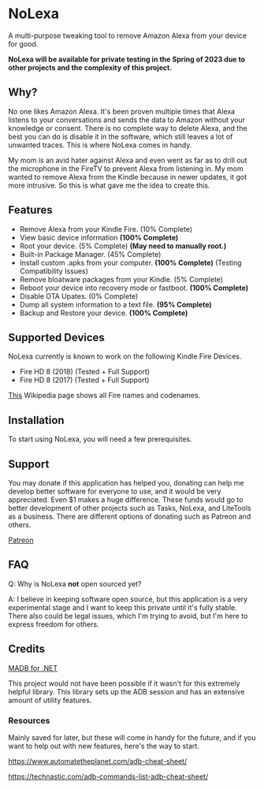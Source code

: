 # NoLexa
A multi-purpose tweaking tool to remove Amazon Alexa from your device for good. 

**NoLexa will be available for private testing in the Spring of 2023 due to other projects and the complexity of this project.**

## Why?
No one likes Amazon Alexa. It's been proven multiple times that Alexa listens to your conversations and sends the data to Amazon without your knowledge or consent. There is no complete way to delete Alexa, and the best you can do is disable it in the software, which still leaves a lot of unwanted traces. This is where NoLexa comes in handy. 

My mom is an avid hater against Alexa and even went as far as to drill out the microphone in the FireTV to prevent Alexa from listening in. My mom wanted to remove Alexa from the Kindle because in newer updates, it got more intrusive. So this is what gave me the idea to create this.


## Features
- Remove Alexa from your Kindle Fire. (10% Complete)
- View basic device information **(100% Complete)**
- Root your device. (5% Complete) **(May need to manually root.)**
- Built-in Package Manager. (45% Complete)
- Install custom .apks from your computer. **(100% Complete)** (Testing Compatibility Issues)
- Remove bloatware packages from your Kindle. (5% Complete)
- Reboot your device into recovery mode or fastboot. **(100% Complete)**
- Disable OTA Upates. (0% Complete)
- Dump all system information to a text file. **(95% Complete)**
- Backup and Restore your device. **(100% Complete)**
 
 ## Supported Devices
NoLexa currently is known to work on the following Kindle Fire Devices.

- Fire HD 8 (2018) (Tested + Full Support)
- Fire HD 8 (2017) (Tested + Full Support)

[This](https://en.wikipedia.org/wiki/Fire_HD) Wikipedia page shows all Fire names and codenames.

## Installation
To start using NoLexa, you will need a few prerequisites.

## Support
You may donate if this application has helped you, donating can help me develop better software for everyone to use, and it would be very appreciated. Even $1 makes a huge difference. These funds would go to better development of other projects such as Tasks, NoLexa, and LiteTools as a business. There are different options of donating such as Patreon and others.

[Patreon](https://patreon.com/byronbytes)

## FAQ

Q: Why is NoLexa **not** open sourced yet?

A: I believe in keeping software open source, but this application is a very experimental stage and I want to keep this private until it's fully stable. There also could be legal issues, which I'm trying to avoid, but I'm here to express freedom for others.

## Credits
[MADB for .NET](https://github.com/quamotion/madb)

This project would not have been possible if it wasn't for this extremely helpful library. This library sets up the ADB session and has an extensive amount of utility features.


### Resources
Mainly saved for later, but these will come in handy for the future, and if you want to help out with new features, here's the way to start.

https://www.automatetheplanet.com/adb-cheat-sheet/

https://technastic.com/adb-commands-list-adb-cheat-sheet/
